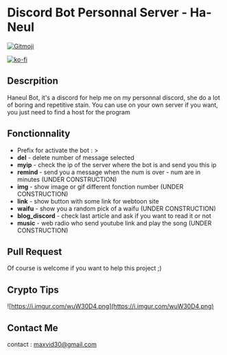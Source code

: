 # Discord Bot Personnal Server - Ha-Neul

<a href="https://gitmoji.dev">
  <img src="https://img.shields.io/badge/gitmoji-%20😜%20😍-FFDD67.svg?style=flat-square" alt="Gitmoji">
</a>

[![ko-fi](https://ko-fi.com/img/githubbutton_sm.svg)](https://ko-fi.com/A0A72UVP8)

## Descrpition

Haneul Bot, it's a discord for help me on my personnal discord, she do a lot of boring and repetitive stain. You can use on your own server if you want, you just need to find a host for the program

## Fonctionnality

   -  Prefix for activate the bot : >
   - **del** <num> - delete number of message selected
   - **myip** - check the ip of the server where the bot is and send you this ip
   - **remind <num>** - send you a message when the num is over - num are in minutes (UNDER CONSTRUCTION)
   - **img <num>** - show image or gif different fonction number (UNDER CONSTRUCTION)
   - **link** - show button with some link for webtoon site
   - **waifu** - show you a random pick of a waifu (UNDER CONSTRUCTION)
   - **blog_discord** - check last article and ask if you want to read it or not
   - **music** - web radio who send youtube link and play the song (UNDER CONSTRUCTION)

## Pull Request

Of course is welcome if you want to help this project ;)

## Crypto Tips

![https://i.imgur.com/wuW30D4.png](https://i.imgur.com/wuW30D4.png)

## Contact Me

contact : [maxvid30@gmail.com](mailto:maxvid30@gmail.com)
